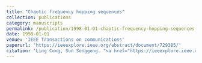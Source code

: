 ```yaml
---
title: "Chaotic frequency hopping sequences"
collection: publications
category: manuscripts
permalink: /publication/1998-01-01-chaotic-frequency-hopping-sequences
date: 1998-01-01
venue: 'IEEE Transactions on communications'
paperurl: 'https://ieeexplore.ieee.org/abstract/document/729385/'
citation: 'Ling Cong, Sun Songgeng. "<a href="https://ieeexplore.ieee.org/abstract/document/729385/">Chaotic frequency hopping sequences</a>", <i>IEEE Transactions on communications</i>, Jan. 1998.'
---
```

